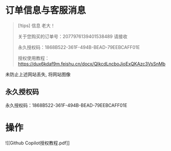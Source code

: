 # 订单信息与客服消息

>[!tips] 信息
>老大！
>
>关于您购买的订单号：2077976139401538489 请接收
>
>永久授权码：1868B522-361F-494B-BEAD-79EEBCAFF01E
>
>授权使用教程：https://dux6kdaf9m.feishu.cn/docx/QIkcdLncboJioExQKAzc3VsSnMb

未防止上述网站丢失, 将网站图像 

## 永久授权码

永久授权码：1868B522-361F-494B-BEAD-79EEBCAFF01E

# 操作

![[Github Copilot授权教程.pdf]]

